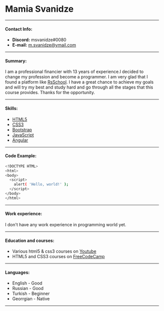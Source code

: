 # Mamia Svanidze

***

#### Contact Info:

- **Discord:** msvanidze#0080
- **E-mail:** m.svanidze@ymail.com

***

#### Summary:

I am a professional financier with 13 years of experience.I decided to change my profession and become a programmer. I am very glad that I found a platform like [RsSchool](https://rs.school/ "RS School website"). I have a great chance to achieve my goals and will try my best and study hard and go through all the stages that this course provides. Thanks for the opportunity.

***

#### Skills:

+ [HTML5](https://en.wikipedia.org/wiki/HTML5)
+ [CSS3](https://en.wikipedia.org/wiki/CSS)
+ [Bootstrap](https://en.wikipedia.org/wiki/Bootstrap_(front-end_framework))
+ [JavaScript](https://en.wikipedia.org/wiki/JavaScript)
+ [Angular](https://en.wikipedia.org/wiki/Angular_(web_framework))

***

#### Code Example:

```sh
<!DOCTYPE HTML>
<html>
<body>
  <script>
    alert( 'Hello, world!' );
  </script>
</body>
</html>
``` 

***

#### Work experience:

I don't have any work experience in programming world yet.

***

#### Education and courses:

- Various html5 & css3 courses on [Youtube](https://www.youtube.com/)
- HTML5 and CSS3 courses on [FreeCodeCamp](https://www.freecodecamp.org/)

***

#### Languages:

- English - Good
- Russian - Good
- Turkish - Beginner
- Georrgian - Native

***